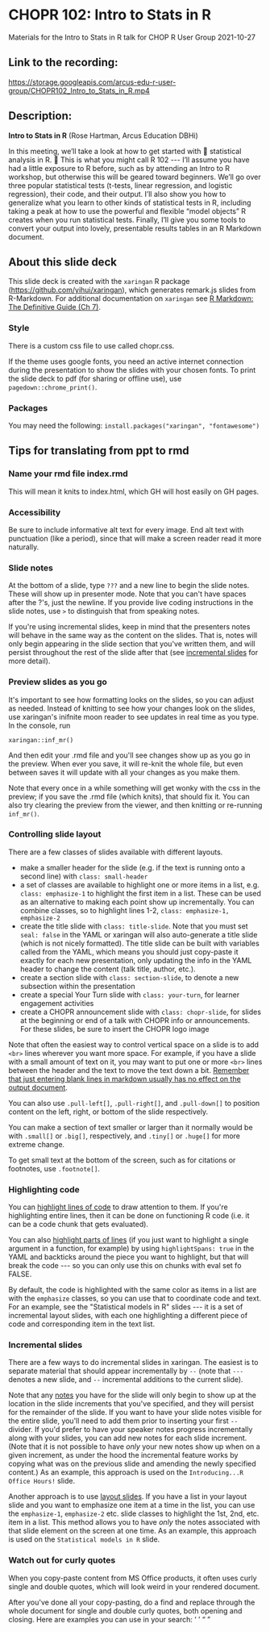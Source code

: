 # CHOPR 102: Intro to Stats in R
Materials for the Intro to Stats in R talk for CHOP R User Group 2021-10-27

## Link to the recording:
https://storage.googleapis.com/arcus-edu-r-user-group/CHOPR102_Intro_to_Stats_in_R.mp4

## Description:

**Intro to Stats in R** (Rose Hartman, Arcus Education DBHi)

In this meeting, we’ll take a look at how to get started with :star2: statistical analysis in R. :star2: This is what you might call R 102 --- I’ll assume you have had a little exposure to R before, such as by attending an Intro to R workshop, but otherwise this will be geared toward beginners. We’ll go over three popular statistical tests (t-tests, linear regression, and logistic regression), their code, and their output. I’ll also show you how to generalize what you learn to other kinds of statistical tests in R, including taking a peak at how to use the powerful and flexible “model objects” R creates when you run statistical tests. Finally, I’ll give you some tools to convert your output into lovely, presentable results tables in an R Markdown document.

## About this slide deck

This slide deck is created with the `xaringan` R package (https://github.com/yihui/xaringan), which generates remark.js slides from R-Markdown. For additional documentation on `xaringan` see [R Markdown: The Definitive Guide (Ch 7)](https://bookdown.org/yihui/rmarkdown/xaringan.html).

### Style

There is a custom css file to use called chopr.css.

If the theme uses google fonts, you need an active internet connection during the presentation to show the slides with your chosen fonts. To print the slide deck to pdf (for sharing or offline use), use `pagedown::chrome_print()`.

### Packages

You may need the following: `install.packages("xaringan", "fontawesome")`

## Tips for translating from ppt to rmd

### Name your rmd file index.rmd

This will mean it knits to index.html, which GH will host easily on GH pages.

### Accessibility

Be sure to include informative alt text for every image. End alt text with punctuation (like a period), since that will make a screen reader read it more naturally.

### Slide notes

At the bottom of a slide, type `???` and a new line to begin the slide notes. These will show up in presenter mode. Note that you can't have spaces after the ?'s, just the newline. If you provide live coding instructions in the slide notes, use `>` to distinguish that from speaking notes.

If you're using incremental slides, keep in mind that the presenters notes will behave in the same way as the content on the slides. That is, notes will only begin appearing in the slide section that you've written them, and will persist throughout the rest of the slide after that (see [incremental slides](#incremental-slides) for more detail).

### Preview slides as you go

It's important to see how formatting looks on the slides, so you can adjust as needed. Instead of knitting to see how your changes look on the slides, use xaringan's inifnite moon reader to see updates in real time as you type. In the console, run

```
xaringan::inf_mr()
```

And then edit your .rmd file and you'll see changes show up as you go in the preview. When ever you save, it will re-knit the whole file, but even between saves it will update with all your changes as you make them.

Note that every once in a while something will get wonky with the css in the preview; if you save the .rmd file (which knits), that should fix it. You can also try clearing the preview from the viewer, and then knitting or re-running `inf_mr()`.

### Controlling slide layout

There are a few classes of slides available with different layouts.

* make a smaller header for the slide (e.g. if the text is running onto a second line) with `class: small-header`
* a set of classes are available to highlight one or more items in a list, e.g. `class: emphasize-1` to highlight the first item in a list. These can be used as an alternative to making each point show up incrementally. You can combine classes, so to highlight lines 1-2, `class: emphasize-1,  emphasize-2`
* create the title slide with `class: title-slide`. Note that you must set `seal: false` in the YAML or xaringan will also auto-generate a title slide (which is not nicely formatted). The title slide can be built with variables called from the YAML, which means you should just copy-paste it exactly for each new presentation, only updating the info in the YAML header to change the content (talk title, author, etc.).
* create a section slide with `class: section-slide`, to denote a new subsection within the presentation
* create a special Your Turn slide with `class: your-turn`, for learner engagement activities
* create a CHOPR announcement slide with `class: chopr-slide`, for slides at the beginning or end of a talk with CHOPR info or announcements. For these slides, be sure to insert the CHOPR logo image

Note that often the easiest way to control vertical space on a slide is to add `<br>` lines wherever you want more space. For example, if you have a slide with a small amount of text on it, you may want to put one or more `<br>` lines between the header and the text to move the text down a bit. [Remember that just entering blank lines in markdown usually has no effect on the output document](https://yihui.org/en/2021/06/markdown-breath/).

You can also use `.pull-left[]`, `.pull-right[]`, and `.pull-down[]` to position content on the left, right, or bottom of the slide respectively.

You can make a section of text smaller or larger than it normally would be with `.small[]` or `.big[]`, respectively, and `.tiny[]` or `.huge[]` for more extreme change.

To get small text at the bottom of the screen, such as for citations or footnotes, use `.footnote[]`.

### Highlighting code

You can [highlight lines of code](https://bookdown.org/yihui/rmarkdown/some-tips.html#highlight-code-lines) to draw attention to them. If you're highlighting entire lines, then it can be done on functioning R code (i.e. it can be a code chunk that gets evaluated).

You can also [highlight parts of lines](https://stackoverflow.com/questions/52016911/highlight-selection-of-code-in-xaringan/52018533) (if you just want to highlight a single argument in a function, for example) by using `highlightSpans: true` in the YAML and backticks around the piece you want to highlight, but that will break the code --- so you can only use this on chunks with eval set fo FALSE.

By default, the code is highlighted with the same color as items in a list are with the `emphasize` classes, so you can use that to coordinate code and text. For an example, see the "Statistical models in R" slides --- it is a set of incremental layout slides, with each one highlighting a different piece of code and corresponding item in the text list.

### Incremental slides

There are a few ways to do incremental slides in xaringan. The easiest is to separate material that should appear incrementally by `--` (note that `---` denotes a new slide, and `--` incremental additions to the current slide).

Note that any [notes](#slide-notes) you have for the slide will only begin to show up at the location in the slide increments that you've specified, and they will persist for the remainder of the slide. If you want to have your slide notes visible for the entire slide, you'll need to add them prior to inserting your first `--` divider.  If you'd prefer to have your speaker notes progress incrementally along with your slides, you can add new notes for each slide increment. (Note that it is not possible to have _only_ your new notes show up when on a given increment, as under the hood the incremental feature works by copying what was on the previous slide and amending the newly specified content.) As an example, this approach is used on the `Introducing...R Office Hours!` slide.

Another approach is to use [layout slides](https://slides.yihui.org/xaringan/incremental.html#12). If you have a list in your layout slide and you want to emphasize one item at a time in the list, you can use the `emphasize-1`, `emphasize-2` etc. slide classes to highlight the 1st, 2nd, etc. item in a list. This method allows you to have _only_ the notes associated with that slide element on the screen at one time. As an example, this approach is used on the `Statistical models in R` slide.

### Watch out for curly quotes

When you copy-paste content from MS Office products, it often uses curly single and double quotes, which will look weird in your rendered document.

After you've done all your copy-pasting, do a find and replace through the whole document for single and double curly quotes, both opening and closing. Here are examples you can use in your search: ‘ ’ “ ”
